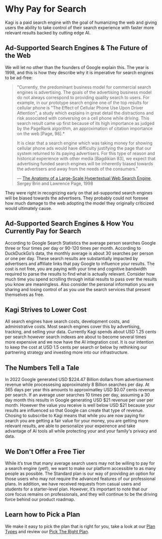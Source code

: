 # Why Pay for Search

Kagi is a paid search engine with the goal of humanizing the web and giving users the ability to take control of their search experience with faster more relevant results backed by cutting edge AI. 

## Ad-Supported Search Engines & The Future of the Web
We will let no other than the founders of Google explain this. The year is 1998, and this is how they describe why it is imperative for search engines to be ad-free:

> "Currently, the predominant business model for commercial search engines is advertising. The goals of the advertising business model do not always correspond to providing quality search to users. For example, in our prototype search engine one of the top results for cellular phone is "The Effect of Cellular Phone Use Upon Driver Attention", a study which explains in great detail the distractions and risk associated with conversing on a cell phone while driving. This search result came up first because of its high importance as judged by the PageRank algorithm, an approximation of citation importance on the web [Page, 98].*
> 
> It is clear that a search engine which was taking money for showing cellular phone ads would have difficulty justifying the page that our system returned to its paying advertisers. For this type of reason and historical experience with other media [Bagdikian 83], we expect that advertising funded search engines will be inherently biased towards the advertisers and away from the needs of the consumers."
> 
> — [The Anatomy of a Large-Scale Hypertextual Web Search Engine](http://infolab.stanford.edu/pub/papers/google.pdf), Sergey Brin and Lawrence Page, 1998

They were right in recognizing early on that ad-supported search engines will be biased towards the advertisers. They probably could not foresee how much damage to the web adopting the model they originally criticized would ultimately cause.

## Ad-Supported Search Engines & How You Currently Pay for Search 
According to Google Search Statistics the average person searches Google three or four times per day or 90-120 times per month. According to DuckDuckGo’s data, the monthly average is about 30 searches per person or one per day. These search results are substantially impacted by advertisers and affiliate links that pay Google to influence your results. The cost is not free, you are paying with your time and cognitive bandwidth required to parse the results to find what is actually relevant. Consider how much time you spend scrolling through initial results to pass over the results you know are meaningless. Also consider the personal information you are sharing and losing control of as you use the search services that present themselves as free.  

## Kagi Strives to Lower Cost 
All search engines have search costs, development costs, and administrative costs. Most search engines cover this by advertising, tracking, and selling your data. Currently Kagi spends about USD 1.25 cents per search however  search indexes are about to become several times more expensive and we now have the AI integration cost. It is our intention to keep the cost at USD 1.5 cents per search or below by rethinking our partnering strategy and investing more into our infrastructure. 

## The Numbers Tell a Tale
In 2022 Google generated USD $224.47 Billion dollars from advertisement revenue while processesing approximately 8 Billion searches per day. At 365 days per year this amounts to approximatley USD $0.07 cents revenue per search. If an average user searches 10 times per day, assuming a 30 day month this results in Google generating USD $21 revenue per user per month. However the value you receive is well below USD $21 because your results are influenced so that Google can create that type of revenue. Chosing to subscribe to Kagi means that while you are now paying for search you are getting a fair value for your money, you are getting more relevant results, are able to personalize your expeirence and take advantage of AI tools all while protecting your and your family's privacy and data. 

## We Don't Offer a Free Tier
While it’s true that many average search users may not be willing to pay for a search engine (yet!), we want to make our platform accessible to as many people as possible. The Standard plan is our way of providing an option for those users who may not require the advanced features of our professional plans. In addition, we have received requests from casual users and students for a starter-level plan. However, it’s important to note that our core focus remains on professionals, and they will continue to be the driving force behind our product roadmap.

## Learn how to Pick a Plan
We make it easy to pick the plan that is right for you, take a look at our [Plan Types](./plans/plan-types.md) and review our [Pick The Right Plan](./plans/pick-the-plan.md). 